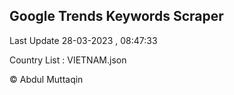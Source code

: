 

## Google Trends Keywords Scraper 
 
Last Update 28-03-2023 , 08:47:33

Country List :
VIETNAM.json



© Abdul Muttaqin 

